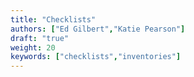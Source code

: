 ```yaml
---
title: "Checklists"
authors: ["Ed Gilbert","Katie Pearson"]
draft: "true"
weight: 20
keywords: ["checklists","inventories"]
---
```

